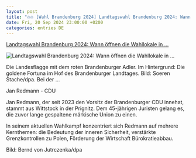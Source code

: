 ```yaml
---
layout: post
title: "🔥🔥 [Wahl Brandenburg 2024] Landtagswahl Brandenburg 2024: Wann öffnen die Wahllokale in ..."
date: Fri, 20 Sep 2024 23:00:00 +0200
categories: entries DE
---
```

[Landtagswahl Brandenburg 2024: Wann öffnen die Wahllokale in ...](https://www.wiwo.de/politik/deutschland/landtagswahl-brandenburg-2024-wann-oeffnen-die-wahllokale-heute-in-brandenburg-/29998170.html)

![Landtagswahl Brandenburg 2024: Wann öffnen die Wahllokale in ...](https://www.wiwo.de/images/wahlen-zum-brandenburger-landtag/29998424/2-format11240.jpg)

Die Landesflagge mit dem roten Brandenburger Adler. Im Hintergrund: Die goldene Fortuna im Hof des Brandenburger Landtages. Bild: Soeren Stache/dpa. Bei der ...

Jan Redmann - CDU

Jan Redmann, der seit 2023 den Vorsitz der Brandenburger CDU innehat, stammt aus Wittstock in der Prignitz. Dem 45-jährigen Juristen gelang es, die zuvor lange gespaltene märkische Union zu einen.

In seinem aktuellen Wahlkampf konzentriert sich Redmann auf mehrere Kernthemen: die Bedeutung der inneren Sicherheit, verstärkte Grenzkontrollen zu Polen, Förderung der Wirtschaft Bürokratieabbau.

Bild: Bernd von Jutrczenka/dpa

